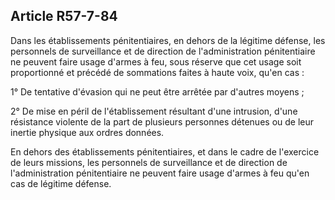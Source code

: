 Article R57-7-84
----
Dans les établissements pénitentiaires, en dehors de la légitime défense, les
personnels de surveillance et de direction de l'administration pénitentiaire ne
peuvent faire usage d'armes à feu, sous réserve que cet usage soit proportionné
et précédé de sommations faites à haute voix, qu'en cas :

1° De tentative d'évasion qui ne peut être arrêtée par d'autres moyens ;

2° De mise en péril de l'établissement résultant d'une intrusion, d'une
résistance violente de la part de plusieurs personnes détenues ou de leur
inertie physique aux ordres données.

En dehors des établissements pénitentiaires, et dans le cadre de l'exercice de
leurs missions, les personnels de surveillance et de direction de
l'administration pénitentiaire ne peuvent faire usage d'armes à feu qu'en cas de
légitime défense.
